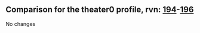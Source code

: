 ## Comparison for the theater0 profile, rvn: [194](https://github.com/PRO100KatYT/FortniteProfileRevisions/tree/main/profiles/theater0/194%20theater0.json)-[196](https://github.com/PRO100KatYT/FortniteProfileRevisions/tree/main/profiles/theater0/196%20theater0.json)

No changes
